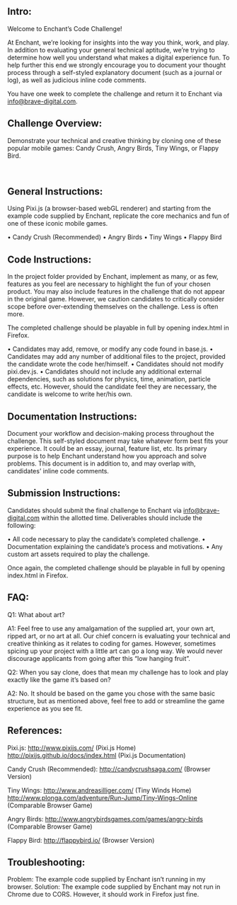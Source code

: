 ## Intro:
Welcome to Enchant’s Code Challenge!

At Enchant, we’re looking for insights into the way you think, work, and play. In addition to evaluating your general technical aptitude, we’re trying to determine how well you understand what makes a digital experience fun. To help further this end we strongly encourage you to document your thought process through a self-styled explanatory document (such as a journal or log), as well as judicious inline code comments.

You have one week to complete the challenge and return it to Enchant via info@brave-digital.com.

## Challenge Overview:
Demonstrate your technical and creative thinking by cloning one of these popular mobile games: Candy Crush, Angry Birds, Tiny Wings, or Flappy Bird.

 
## General Instructions:
Using Pixi.js (a browser-based webGL renderer) and starting from the example code supplied by Enchant, replicate the core mechanics and fun of one of these iconic mobile games.

•	Candy Crush (Recommended)
•	Angry Birds
•	Tiny Wings
•	Flappy Bird

## Code Instructions:
In the project folder provided by Enchant, implement as many, or as few, features as you feel are necessary to highlight the fun of your chosen product. You may also include features in the challenge that do not appear in the original game.  However, we caution candidates to critically consider scope before over-extending themselves on the challenge. Less is often more.

The completed challenge should be playable in full by opening index.html in Firefox.

•	Candidates may add, remove, or modify any code found in base.js.
•	Candidates may add any number of additional files to the project, provided the candidate wrote the code her/himself.
•	Candidates should not modify pixi.dev.js.
•	Candidates should not include any additional external dependencies, such as solutions for physics, time, animation, particle effects, etc. However, should the candidate feel they are necessary, the candidate is welcome to write her/his own.

## Documentation Instructions:
Document your workflow and decision-making process throughout the challenge. This self-styled document may take whatever form best fits your experience. It could be an essay, journal, feature list, etc. Its primary purpose is to help Enchant understand how you approach and solve problems. This document is in addition to, and may overlap with, candidates’ inline code comments.

## Submission Instructions:
Candidates should submit the final challenge to Enchant via info@brave-digital.com within the allotted time. Deliverables should include the following:

•	All code necessary to play the candidate’s completed challenge.
•	Documentation explaining the candidate’s process and motivations.
•	Any custom art assets required to play the challenge.

Once again, the completed challenge should be playable in full by opening index.html in Firefox.
 
## FAQ:

Q1: What about art?

A1: Feel free to use any amalgamation of the supplied art, your own art, ripped art, or no art at all.  Our chief concern is evaluating your technical and creative thinking as it relates to coding for games.  However, sometimes spicing up your project with a little art can go a long way. We would never discourage applicants from going after this “low hanging fruit”.

Q2: When you say clone, does that mean my challenge has to look and play exactly like the game it’s based on?

A2: No. It should be based on the game you chose with the same basic structure, but as mentioned above, feel free to add or streamline the game experience as you see fit.


## References:

Pixi.js:
http://www.pixijs.com/ (Pixi.js Home)
http://pixijs.github.io/docs/index.html (Pixi.js Documentation)

Candy Crush (Recommended):
http://candycrushsaga.com/ (Browser Version)

Tiny Wings:
http://www.andreasilliger.com/ (Tiny Winds Home)
http://www.plonga.com/adventure/Run-Jump/Tiny-Wings-Online (Comparable Browser Game)

Angry Birds:
http://www.angrybirdsgames.com/games/angry-birds (Comparable Browser Game)

Flappy Bird:
http://flappybird.io/ (Browser Version)


## Troubleshooting:

Problem: The example code supplied by Enchant isn’t running in my browser.
Solution: The example code supplied by Enchant may not run in Chrome due to CORS.  However, it should work in Firefox just fine.
